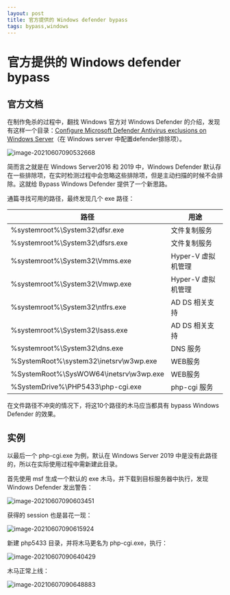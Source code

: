 ```yaml
---
layout: post
title: 官方提供的 Windows defender bypass
tags: bypass,windows
---
```


# 官方提供的 Windows defender bypass

## 官方文档

在制作免杀的过程中，翻找 Windows 官方对 Windows Defender 的介绍，发现有这样一个目录：[Configure Microsoft Defender Antivirus exclusions on Windows Server](https://docs.microsoft.com/en-us/microsoft-365/security/defender-endpoint/configure-server-exclusions-microsoft-defender-antivirus?view=o365-worldwide#list-of-automatic-exclusions)（在 Windows server 中配置defender排除项）。

![image-20210607090532668](https://gitee.com/tboom_is_here/pic/raw/master/img/image-20210607090532668.png)

简而言之就是在 Windows Server2016 和 2019 中，Windows Defender 默认存在一些排除项，在实时检测过程中会忽略这些排除项，但是主动扫描的时候不会排除。这就给 Bypass Windows Defender 提供了一个新思路。

通篇寻找可用的路径，最终发现几个 exe 路径：

| 路径                                   | 用途               |
| -------------------------------------- | ------------------ |
| %systemroot%\System32\dfsr.exe         | 文件复制服务       |
| %systemroot%\System32\dfsrs.exe        | 文件复制服务       |
| %systemroot%\System32\Vmms.exe         | Hyper-V 虚拟机管理 |
| %systemroot%\System32\Vmwp.exe         | Hyper-V 虚拟机管理 |
| %systemroot%\System32\ntfrs.exe        | AD DS 相关支持     |
| %systemroot%\System32\lsass.exe        | AD DS 相关支持     |
| %systemroot%\System32\dns.exe          | DNS 服务           |
| %SystemRoot%\system32\inetsrv\w3wp.exe | WEB服务            |
| %SystemRoot%\SysWOW64\inetsrv\w3wp.exe | WEB服务            |
| %SystemDrive%\PHP5433\php-cgi.exe      | php-cgi 服务       |

在文件路径不冲突的情况下，将这10个路径的木马应当都具有 bypass Windows Defender 的效果。

## 实例

以最后一个 php-cgi.exe 为例，默认在 Windows Server 2019 中是没有此路径的，所以在实际使用过程中需新建此目录。

首先使用 msf 生成一个默认的 exe 木马，并下载到目标服务器中执行，发现 Windows Defender 发出警告：

![image-20210607090603451](https://gitee.com/tboom_is_here/pic/raw/master/img/image-20210607090603451.png)

获得的 session 也是昙花一现：

![image-20210607090615924](https://gitee.com/tboom_is_here/pic/raw/master/img/image-20210607090615924.png)

新建 php5433 目录，并将木马更名为 php-cgi.exe，执行：

![image-20210607090640429](https://gitee.com/tboom_is_here/pic/raw/master/img/image-20210607090640429.png)



木马正常上线：

![image-20210607090648883](https://gitee.com/tboom_is_here/pic/raw/master/img/image-20210607090648883.png)